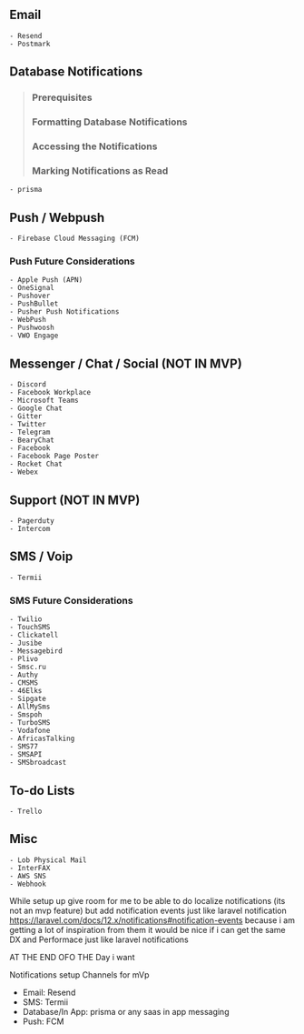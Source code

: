 ## Email

    - Resend
    - Postmark

## Database Notifications

> ### Prerequisites
>
> ### Formatting Database Notifications
>
> ### Accessing the Notifications
>
> ### Marking Notifications as Read

    - prisma

## Push / Webpush

    - Firebase Cloud Messaging (FCM)

### Push Future Considerations

    - Apple Push (APN)
    - OneSignal
    - Pushover
    - PushBullet
    - Pusher Push Notifications
    - WebPush
    - Pushwoosh
    - VWO Engage

## Messenger / Chat / Social (NOT IN MVP)

    - Discord
    - Facebook Workplace
    - Microsoft Teams
    - Google Chat
    - Gitter
    - Twitter
    - Telegram
    - BearyChat
    - Facebook
    - Facebook Page Poster
    - Rocket Chat
    - Webex

## Support (NOT IN MVP)

    - Pagerduty
    - Intercom

## SMS / Voip

    - Termii

### SMS Future Considerations

    - Twilio
    - TouchSMS
    - Clickatell
    - Jusibe
    - Messagebird
    - Plivo
    - Smsc.ru
    - Authy
    - CMSMS
    - 46Elks
    - Sipgate
    - AllMySms
    - Smspoh
    - TurboSMS
    - Vodafone
    - AfricasTalking
    - SMS77
    - SMSAPI
    - SMSbroadcast

## To-do Lists

    - Trello

## Misc

    - Lob Physical Mail
    - InterFAX
    - AWS SNS
    - Webhook

While setup up give room for me to be able to do localize notifications (its not an mvp feature) but add notification events just like laravel notification https://laravel.com/docs/12.x/notifications#notification-events because i am getting a lot of inspiration from them it would be nice if i can get the same DX and Performace just like laravel notifications

AT THE END OFO THE Day i want

Notifications setup
Channels for mVp

- Email: Resend
- SMS: Termii
- Database/In App: prisma or any saas in app messaging
- Push: FCM
